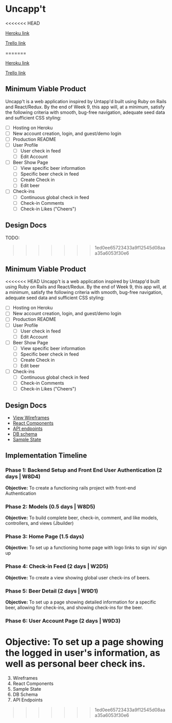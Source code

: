 # Uncapp't
<<<<<<< HEAD

[Heroku link][heroku]

[Trello link][trello]

[heroku]: http://www.herokuapp.com
[trello]: https://trello.com
=======

[Heroku link][heroku] 

[Trello link][trello]

[heroku]: http://www.herokuapp.com
[trello]: https://trello.com

## Minimum Viable Product

Uncapp't is a web application inspired by Untapp'd built using Ruby on Rails and React/Redux. By the end of Week 9, this app will, at a minimum, satisfy the following criteria with smooth, bug-free navigation, adequate seed data and sufficient CSS styling:

- [ ] Hosting on Heroku
- [ ] New account creation, login, and guest/demo login
- [ ] Production README
- [ ] User Profile
  - [ ] User check in feed
  - [ ] Edit Account
- [ ] Beer Show Page 
  - [ ] View specific beer information
  - [ ] Specific beer check in feed
  - [ ] Create Check in
  - [ ] Edit beer
- [ ] Check-ins
  - [ ] Continuous global check in feed
  - [ ] Check-in Comments
  - [ ] Check-in Likes ("Cheers")
  
## Design Docs



TODO:

>>>>>>> 1ed0ee65723433a9f12545d08aaa35a6053f30e6

## Minimum Viable Product

<<<<<<< HEAD
Uncapp't is a web application inspired by Untapp'd built using Ruby on Rails and React/Redux. By the end of Week 9, this app will, at a minimum, satisfy the following criteria with smooth, bug-free navigation, adequate seed data and sufficient CSS styling:

- [ ] Hosting on Heroku
- [ ] New account creation, login, and guest/demo login
- [ ] Production README
- [ ] User Profile
  - [ ] User check in feed
  - [ ] Edit Account
- [ ] Beer Show Page
  - [ ] View specific beer information
  - [ ] Specific beer check in feed
  - [ ] Create Check in
  - [ ] Edit beer
- [ ] Check-ins
  - [ ] Continuous global check in feed
  - [ ] Check-in Comments
  - [ ] Check-in Likes ("Cheers")

## Design Docs

* [View Wireframes][wireframes]
* [React Components][components]
* [API endpoints][api-endpoints]
* [DB schema][schema]
* [Sample State][sample-state]

[wireframes]: /docs/wireframes
[components]: /docs/component-hierarchy.md
[sample-state]: /docs/sample-state.md
[api-endpoints]: /docs/api-endpoints.md
[schema]: /docs/schema.md


## Implementation Timeline

### Phase 1: Backend Setup and Front End User Authentication (2 days | W8D4)

**Objective:** To create a functioning rails project with front-end Authentication

### Phase 2: Models (0.5 days | W8D5)

**Objective:** To build complete beer, check-in, comment, and like models, controllers, and views (Jbuilder)

### Phase 3: Home Page (1.5 days)

**Objective:** To set up a functioning home page with logo links to sign in/ sign up

### Phase 4: Check-in Feed (2 days | W2D5)

**Objective:** To create a view showing global user check-ins of beers.

### Phase 5: Beer Detail (2 days | W9D1)

**Objective:** To set up a page showing detailed information for a specific beer, allowing for check-ins, and showing check-ins for the beer.

### Phase 6: User Account Page (2 days | W9D3)

**Objective:** To set up a page showing the logged in user's information, as well as personal beer check ins. 
=======
3. Wireframes
4. React Components
5. Sample State
6. DB Schema
7. API Endpoints
>>>>>>> 1ed0ee65723433a9f12545d08aaa35a6053f30e6
